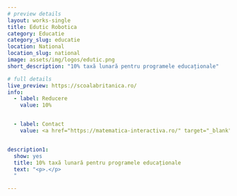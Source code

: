 ```yaml
---
# preview details
layout: works-single
title: Edutic Robotica
category: Educatie
category_slug: educatie
location: National
location_slug: national
image: assets/img/logos/edutic.png
short_description: "10% taxă lunară pentru programele educaționale"

# full details
live_preview: https://scoalabritanica.ro/
info:
  - label: Reducere
    value: 10%


  - label: Contact
    value: <a href="https://matematica-interactiva.ro/" target="_blank">Website</a>


description1:
  show: yes
  title: 10% taxă lunară pentru programele educaționale
  text: "<p>.</p>
  "

---
```

